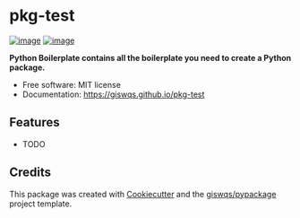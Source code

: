 # pkg-test


[![image](https://img.shields.io/pypi/v/pkg-test.svg)](https://pypi.python.org/pypi/pkg-test)
[![image](https://img.shields.io/conda/vn/conda-forge/pkg-test.svg)](https://anaconda.org/conda-forge/pkg-test)


**Python Boilerplate contains all the boilerplate you need to create a Python package.**


-   Free software: MIT license
-   Documentation: https://giswqs.github.io/pkg-test
    

## Features

-   TODO

## Credits

This package was created with [Cookiecutter](https://github.com/cookiecutter/cookiecutter) and the [giswqs/pypackage](https://github.com/giswqs/pypackage) project template.
